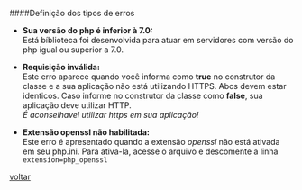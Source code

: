 ####Definição dos tipos de erros

* <b>Sua versão do php é inferior à 7.0:</b><br>
Está bíblioteca foi desenvolvida para atuar em servidores com versão do php igual ou superior a 7.0.

* <b>Requisição inválida:</b><br>
Este erro aparece quando você informa como <b>true</b> no construtor da classe e a sua aplicação não
está utilizando HTTPS.
Abos devem estar identicos.
Caso informe no construtor da classe como <b>false</b>, sua aplicação deve utilizar HTTP.<br>
<i>É aconselhavel utilizar https em sua aplicação!</i>

* <b>Extensão openssl não habilitada:</b><br>
Este erro é apresentado quando a extensão <i>openssl</i> não está ativada em seu php.ini. Para ativa-la, acesse o arquivo e descomente a linha<br>
```extension=php_openssl``` 

[voltar](README.md)
   